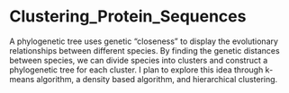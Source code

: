 # Clustering_Protein_Sequences

A phylogenetic tree uses genetic “closeness” to display the evolutionary relationships between different species. By finding the genetic distances between species, we can divide species into clusters and construct a phylogenetic tree for each cluster. I plan to explore this idea through k- means algorithm, a density based algorithm, and hierarchical clustering. 
